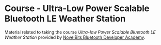 # Course - Ultra-Low Power Scalable Bluetooth LE Weather Station

Material related to taking the course *Ultra-low Power Scalable Bluetooth LE Weather Station* provided by [NovelBits Bluetooth Developer Academy](https://novelbits.io/academy/).
